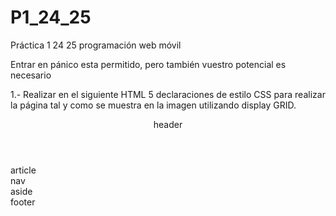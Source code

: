 # P1_24_25
Práctica 1 24 25 programación web móvil

Entrar en pánico esta permitido, pero también vuestro potencial es necesario 

1.- Realizar en el siguiente HTML 5 declaraciones de estilo CSS para realizar
la página tal y como se muestra en la imagen utilizando display GRID.

<!doctype html>
<html>
<head>
<meta charset="utf-8">
<title>ejercicio estructura</title>
</head>
<body>
<header>header</header>
<article>article</article>
<nav>nav</nav>
<aside>aside</aside>
<footer>footer</footer>
</body>
</html>